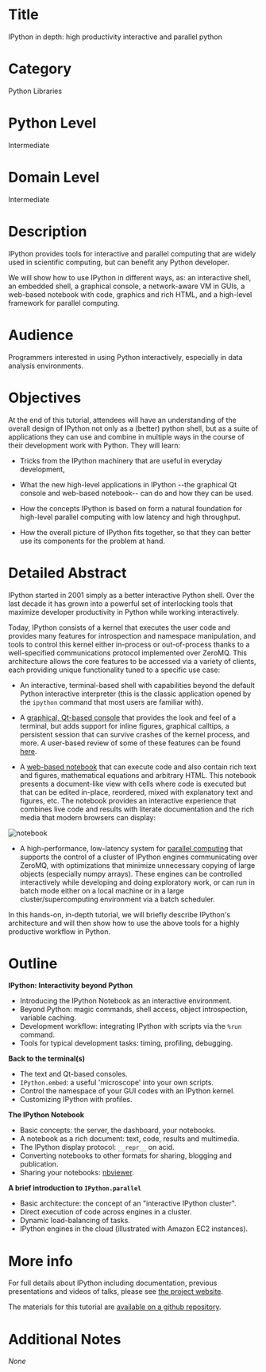 # Title

IPython in depth: high productivity interactive and parallel python

# Category

Python Libraries

# Python Level

Intermediate

# Domain Level

Intermediate

# Description

IPython provides tools for interactive and parallel computing that are widely
used in scientific computing, but can benefit any Python developer.

We will show how to use IPython in different ways, as: an interactive shell, an
embedded shell, a graphical console, a network-aware VM in GUIs, a web-based
notebook with code, graphics and rich HTML, and a high-level framework for
parallel computing.

# Audience 

Programmers interested in using Python interactively, especially in data
analysis environments.

# Objectives

At the end of this tutorial, attendees will have an understanding of the
overall design of IPython not only as a (better) python shell, but as a suite
of applications they can use and combine in multiple ways in the course of
their development work with Python. They will learn:

- Tricks from the IPython machinery that are useful in everyday development,

- What the new high-level applications in IPython --the graphical Qt console
  and web-based notebook-- can do and how they can be used.

- How the concepts IPython is based on form a natural foundation for high-level
  parallel computing with low latency and high throughput.

- How the overall picture of IPython fits together, so that they can better use
  its components for the problem at hand.
  
# Detailed Abstract

IPython started in 2001 simply as a better interactive Python shell. Over the last decade it has grown into a powerful set of interlocking tools that maximize developer productivity in Python while working interactively.

Today, IPython consists of a kernel that executes the user code and provides many features for introspection and namespace manipulation, and tools to control this kernel either in-process or out-of-process thanks to a well-specified communications protocol implemented over ZeroMQ. This architecture allows the core features to be accessed via a variety of clients, each providing unique functionality tuned to a specific use case:

* An interactive, terminal-based shell with capabilities beyond the default Python interactive interpreter (this is the classic application opened by the `ipython` command that most users are familiar with).

* A [graphical, Qt-based console](http://ipython.org/ipython-doc/stable/interactive/qtconsole.html) that provides the look and feel of a terminal, but adds support for inline figures, graphical calltips, a persistent session that can survive crashes of the kernel process, and more. A user-based review of some of these features can be found [here](http://stronginference.com/weblog/2011/7/15/innovations-in-ipython.html).

* A [web-based notebook](http://ipython.org/notebook.html) that can execute code and also contain rich text and figures, mathematical equations and arbitrary HTML. This notebook presents a document-like view with cells where code is executed but that can be edited in-place, reordered, mixed with explanatory text and figures, etc. The notebook provides an interactive experience that combines live code and results with literate documentation and the rich media that modern browsers can display:

![notebook](http://ipython.org/ipython-doc/rel-0.13/_images/ipy_013_notebook_spectrogram.png)

* A high-performance, low-latency system for [parallel computing](http://ipython.org/ipython-doc/stable/parallel/parallel_intro.html) that supports the control of a cluster of IPython engines communicating over ZeroMQ, with optimizations that minimize unnecessary copying of large objects (especially numpy arrays). These engines can be controlled interactively while developing and doing exploratory work, or can run in batch mode either on a local machine or in a large cluster/supercomputing environment via a batch scheduler.

In this hands-on, in-depth tutorial, we will briefly describe IPython's
architecture and will then show how to use the above tools for a highly
productive workflow in Python.

# Outline

**IPython: Interactivity beyond Python** 

- Introducing the IPython Notebook as an interactive environment.
- Beyond Python: magic commands, shell access, object introspection, variable caching.
- Development workflow: integrating IPython with scripts via the `%run` command. 
- Tools for typical development tasks: timing, profiling, debugging.

**Back to the terminal(s)**

- The text and Qt-based consoles.
- `IPython.embed`: a useful 'microscope' into your own scripts.
- Control the namespace of your GUI codes with an IPython kernel.
- Customizing IPython with profiles.

**The IPython Notebook**

- Basic concepts: the server, the dashboard, your notebooks.
- A notebook as a rich document: text, code, results and multimedia.
- The IPython display protocol: `__repr__` on acid.
- Converting notebooks to other formats for sharing, blogging and publication.
- Sharing your notebooks: [nbviewer](http://nbviewer.ipython.org).

**A brief introduction to `IPython.parallel`** 

- Basic architecture: the concept of an "interactive IPython cluster".
- Direct execution of code across engines in a cluster.
- Dynamic load-balancing of tasks.
- IPython engines in the cloud (illustrated with Amazon EC2 instances).

# More info

For full details about IPython including documentation, previous presentations
and videos of talks, please see [the project website](http://ipython.org).

The materials for this tutorial are
[available on a github repository](https://github.com/ipython/ipython-in-depth).

# Additional Notes

*None*
